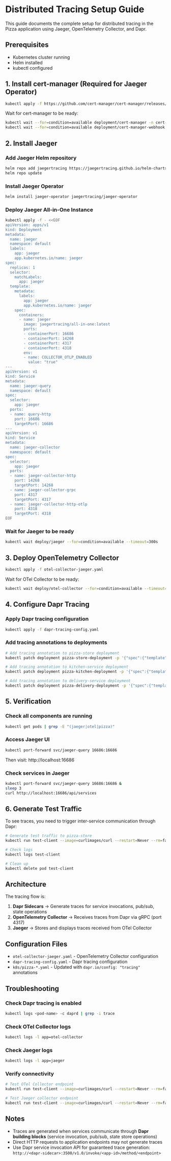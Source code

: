 # Distributed Tracing Setup Guide

This guide documents the complete setup for distributed tracing in the Pizza application using Jaeger, OpenTelemetry Collector, and Dapr.

## Prerequisites

- Kubernetes cluster running
- Helm installed
- kubectl configured

## 1. Install cert-manager (Required for Jaeger Operator)

```bash
kubectl apply -f https://github.com/cert-manager/cert-manager/releases/download/v1.13.2/cert-manager.yaml
```

Wait for cert-manager to be ready:
```bash
kubectl wait --for=condition=available deployment/cert-manager -n cert-manager --timeout=300s
kubectl wait --for=condition=available deployment/cert-manager-webhook -n cert-manager --timeout=300s
```

## 2. Install Jaeger

### Add Jaeger Helm repository
```bash
helm repo add jaegertracing https://jaegertracing.github.io/helm-charts
helm repo update
```

### Install Jaeger Operator
```bash
helm install jaeger-operator jaegertracing/jaeger-operator
```

### Deploy Jaeger All-in-One Instance
```bash
kubectl apply -f - <<EOF
apiVersion: apps/v1
kind: Deployment
metadata:
  name: jaeger
  namespace: default
  labels:
    app: jaeger
    app.kubernetes.io/name: jaeger
spec:
  replicas: 1
  selector:
    matchLabels:
      app: jaeger
  template:
    metadata:
      labels:
        app: jaeger
        app.kubernetes.io/name: jaeger
    spec:
      containers:
      - name: jaeger
        image: jaegertracing/all-in-one:latest
        ports:
        - containerPort: 16686
        - containerPort: 14268
        - containerPort: 4317
        - containerPort: 4318
        env:
        - name: COLLECTOR_OTLP_ENABLED
          value: "true"
---
apiVersion: v1
kind: Service
metadata:
  name: jaeger-query
  namespace: default
spec:
  selector:
    app: jaeger
  ports:
  - name: query-http
    port: 16686
    targetPort: 16686
---
apiVersion: v1
kind: Service
metadata:
  name: jaeger-collector
  namespace: default
spec:
  selector:
    app: jaeger
  ports:
  - name: jaeger-collector-http
    port: 14268
    targetPort: 14268
  - name: jaeger-collector-grpc
    port: 4317
    targetPort: 4317
  - name: jaeger-collector-http-otlp
    port: 4318
    targetPort: 4318
EOF
```

### Wait for Jaeger to be ready
```bash
kubectl wait deploy/jaeger --for=condition=available --timeout=300s
```

## 3. Deploy OpenTelemetry Collector

```bash
kubectl apply -f otel-collector-jaeger.yaml
```

Wait for OTel Collector to be ready:
```bash
kubectl wait deploy/otel-collector --for=condition=available --timeout=120s
```

## 4. Configure Dapr Tracing

### Apply Dapr tracing configuration
```bash
kubectl apply -f dapr-tracing-config.yaml
```

### Add tracing annotations to deployments
```bash
# Add tracing annotation to pizza-store deployment
kubectl patch deployment pizza-store-deployment -p '{"spec":{"template":{"metadata":{"annotations":{"dapr.io/config":"tracing"}}}}}'

# Add tracing annotation to kitchen-service deployment  
kubectl patch deployment pizza-kitchen-deployment -p '{"spec":{"template":{"metadata":{"annotations":{"dapr.io/config":"tracing"}}}}}'

# Add tracing annotation to delivery-service deployment
kubectl patch deployment pizza-delivery-deployment -p '{"spec":{"template":{"metadata":{"annotations":{"dapr.io/config":"tracing"}}}}}'
```

## 5. Verification

### Check all components are running
```bash
kubectl get pods | grep -E "(jaeger|otel|pizza)"
```

### Access Jaeger UI
```bash
kubectl port-forward svc/jaeger-query 16686:16686
```
Then visit: http://localhost:16686

### Check services in Jaeger
```bash
kubectl port-forward svc/jaeger-query 16686:16686 &
sleep 3
curl http://localhost:16686/api/services
```

## 6. Generate Test Traffic

To see traces, you need to trigger inter-service communication through Dapr:

```bash
# Generate test traffic to pizza-store
kubectl run test-client --image=curlimages/curl --restart=Never --rm=false -- sh -c "for i in \$(seq 1 5); do curl -s http://pizza-store.default.svc.cluster.local/ || echo 'request failed'; sleep 1; done"

# Check logs
kubectl logs test-client

# Clean up
kubectl delete pod test-client
```

## Architecture

The tracing flow is:
1. **Dapr Sidecars** → Generate traces for service invocations, pub/sub, state operations
2. **OpenTelemetry Collector** → Receives traces from Dapr via gRPC (port 4317)
3. **Jaeger** → Stores and displays traces received from OTel Collector

## Configuration Files

- `otel-collector-jaeger.yaml` - OpenTelemetry Collector configuration
- `dapr-tracing-config.yaml` - Dapr tracing configuration
- `k8s/pizza-*.yaml` - Updated with `dapr.io/config: "tracing"` annotations

## Troubleshooting

### Check Dapr tracing is enabled
```bash
kubectl logs <pod-name> -c daprd | grep -i trace
```

### Check OTel Collector logs
```bash
kubectl logs -l app=otel-collector
```

### Check Jaeger logs
```bash
kubectl logs -l app=jaeger
```

### Verify connectivity
```bash
# Test OTel Collector endpoint
kubectl run test-client --image=curlimages/curl --restart=Never --rm=false -- curl -v http://otel-collector.default.svc.cluster.local:4317

# Test Jaeger collector endpoint  
kubectl run test-client --image=curlimages/curl --restart=Never --rm=false -- curl -v http://jaeger-collector.default.svc.cluster.local:4317
```

## Notes

- Traces are generated when services communicate through **Dapr building blocks** (service invocation, pub/sub, state store operations)
- Direct HTTP requests to application endpoints may not generate traces
- Use Dapr service invocation API for guaranteed trace generation: `http://<dapr-sidecar>:3500/v1.0/invoke/<app-id>/method/<endpoint>`